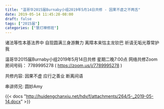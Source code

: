 ```yaml
---
title: "温哥华2015届Burnaby小组2019年5月14日共修 - 因果不虚之不两舌"
date: 2019-05-14 11:45:28-08:00
draft: false
tags: ["2015届"]
categories: ["慧灯禅修班"]
---
```

诸法等性本基法界中 自现圆满三身游舞力
离障本来怙主龙钦巴 祈请无垢光尊常护我

温哥华2015届Burnaby小组2019年5月14日共修
星期二晚7:00点
网络共修Zoom房间号码： 7789995278 ( https://zoom.us/j/7789995278 )

共修内容:
因果不虚 应行之善业 断离间语

串讲师兄: 圆妙Amy

{{< docs "http://huidengchanxiu.net/hdv/f/attachments/264/5-_2019-05-14.docx" >}}